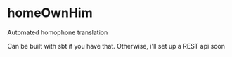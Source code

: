 # homeOwnHim
Automated homophone translation

Can be built with sbt if you have that. Otherwise, i'll set up a REST api soon
